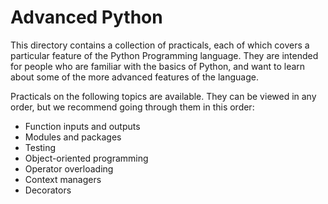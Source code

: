 Advanced Python
===============

This directory contains a collection of practicals, each of which covers a
particular feature of the Python Programming language. They are intended for
people who are familiar with the basics of Python, and want to learn about
some of the more advanced features of the language.

Practicals on the following topics are available. They can be viewed in any
order, but we recommend going through them in this order:

* Function inputs and outputs
* Modules and packages
* Testing
* Object-oriented programming
* Operator overloading
* Context managers
* Decorators
